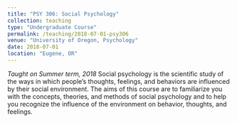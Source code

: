 ```yaml
---
title: "PSY 306: Social Psychology"
collection: teaching
type: "Undergraduate Course"
permalink: /teaching/2018-07-01-psy306
venue: "University of Oregon, Psychology"
date: 2018-07-01
location: "Eugene, OR"
---
```

<i>Taught on Summer term, 2018</i>
Social psychology is the scientific study of the ways in which people’s thoughts, feelings, and behaviors are influenced by their social environment. The aims of this course are to familiarize you with the concepts, theories, and methods of social psychology and to help you recognize the influence of the environment on behavior, thoughts, and feelings.

